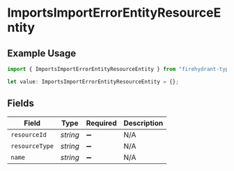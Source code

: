 # ImportsImportErrorEntityResourceEntity

## Example Usage

```typescript
import { ImportsImportErrorEntityResourceEntity } from "firehydrant-typescript-sdk/models/components";

let value: ImportsImportErrorEntityResourceEntity = {};
```

## Fields

| Field              | Type               | Required           | Description        |
| ------------------ | ------------------ | ------------------ | ------------------ |
| `resourceId`       | *string*           | :heavy_minus_sign: | N/A                |
| `resourceType`     | *string*           | :heavy_minus_sign: | N/A                |
| `name`             | *string*           | :heavy_minus_sign: | N/A                |